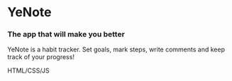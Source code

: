 # YeNote
### The app that will make you better

YeNote is a habit tracker. Set goals, mark steps, write comments and keep track of your progress!

HTML/CSS/JS
